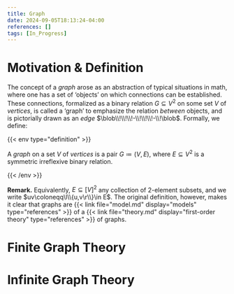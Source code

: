 ```yaml
---
title: Graph
date: 2024-09-05T18:13:24-04:00
references: []
tags: [In_Progress]
---
```


# Motivation & Definition

The concept of a *graph* arose as an abstraction of typical situations in math, where one has a set of ‘objects’ on which connections can be established. These connections, formalized as a binary relation $G\subseteq V^2$ on some set $V$ of *vertices*, is called a ‘graph’ to emphasize the relation *between* objects, and is pictorially drawn as an *edge* $\blob\\!\\!\\!-\\!\\!\\!-\\!\blob$. Formally, we define:

{{< env type="definition" >}}

A *graph* on a set $V$ of *vertices* is a pair $G\coloneqq(V,E)$, where $E\subseteq V^2$ is a symmetric irreflexive binary relation.

{{< /env >}}

**Remark.** Equivalently, $E\subseteq[V]^2$ any collection of $2$-element subsets, and we write $uv\coloneqq\l\\{u,v\r\\}\in E$. The original definition, however, makes it clear that graphs are {{< link file="model.md" display="models" type="references" >}} of a {{< link file="theory.md" display="first-order theory" type="references" >}} of graphs.

# Finite Graph Theory

# Infinite Graph Theory
